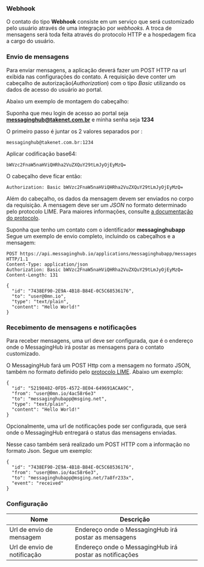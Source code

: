 ### Webhook

O contato do tipo **Webhook** consiste em um serviço que será customizado pelo usuário através de uma integração por *webhooks*. A troca de mensagens será toda feita através do protocolo HTTP e a hospedagem fica a cargo do usuário.

### Envio de mensagens

Para enviar mensagens, a aplicação deverá fazer um POST HTTP na url exibida nas configurações do contato. A requisição deve conter um cabeçalho de autorização(*Authorization*) com o tipo *Basic* utilizando os dados de acesso do usuário ao portal. 

Abaixo um exemplo de montagem do cabeçalho:

Suponha que meu login de acesso ao portal seja **messaginghub@takenet.com.br** e minha senha seja **1234**

O primeiro passo é juntar os 2 valores separados por :
```
messaginghub@takenet.com.br:1234
```
Aplicar codificação base64:
```
bWVzc2FnaW5naHViQHRha2VuZXQuY29tLmJyOjEyMzQ=
```
O cabeçalho deve ficar então:
```
Authorization: Basic bWVzc2FnaW5naHViQHRha2VuZXQuY29tLmJyOjEyMzQ=
```
Além do cabeçalho, os dados da mensagem devem ser enviados no corpo da requisição. A mensagem deve ser um *JSON* no formato determinado pelo protocolo LIME. Para maiores informações, consulte [a documentação do protocolo](http://limeprotocol.org/#message).

Suponha que tenho um contato com o identificador **messaginghubapp**
Segue um exemplo de envio completo, incluindo os cabeçalhos e a mensagem:
```
POST https://api.messaginghub.io/applications/messaginghubapp/messages HTTP/1.1
Content-Type: application/json
Authorization: Basic bWVzc2FnaW5naHViQHRha2VuZXQuY29tLmJyOjEyMzQ=
Content-Length: 131

{
  "id": "7438EF90-2E9A-4B18-B84E-0C5C68536176",
  "to": "user@0mn.io",
  "type": "text/plain",
  "content": "Hello World!"
}
```
### Recebimento de mensagens e notificações

Para receber mensagens, uma url deve ser configurada, que é o endereço onde o MessagingHub irá postar as mensagens para o contato customizado.

O MessagingHub fará um POST Http com a mensagem no formato JSON, também no formato definido pelo [protocolo LIME](http://limeprotocol.org/#notification). Abaixo um exemplo:
```
{
  "id": "52198482-0FD5-4572-8E04-649691ACAA9C",
  "from": "user@0mn.io/4ac58r6e3"
  "to": "messaginghubapp@msging.net",
  "type": "text/plain",
  "content": "Hello World!"
}
```
Opcionalmente, uma url de notificações pode ser configurada, que será onde o MessagingHub entregará o status das mensagens enviadas.

Nesse caso também será realizado um POST HTTP com a informação no formato Json. Segue um exemplo:
```
{
  "id": "7438EF90-2E9A-4B18-B84E-0C5C68536176",
  "from": "user@0mn.io/4ac58r6e3",
  "to": "messaginghubapp@msging.net/7a8fr233x",
  "event": "received"
}
```
### Configuração

| Nome                | Descrição                                                                               |
|---------------------|-----------------------------------------------------------------------------------------|
| Url de envio de mensagem                | Endereço onde o MessagingHub irá postar as mensagens                                                      |
| Url de envio de notificação     | Endereço onde o MessagingHub irá postar as notificações                               |
